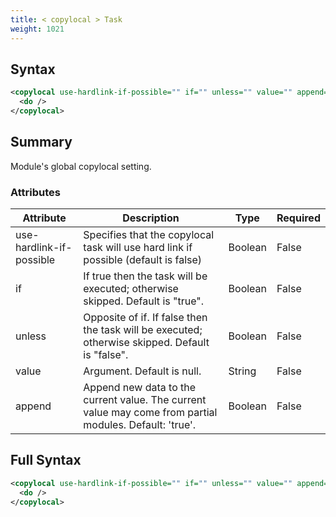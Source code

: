 ```yaml
---
title: < copylocal > Task
weight: 1021
---
```

## Syntax
```xml
<copylocal use-hardlink-if-possible="" if="" unless="" value="" append="">
  <do />
</copylocal>
```
## Summary ##
Module&#39;s global copylocal setting.


### Attributes
| Attribute | Description | Type | Required |
| --------- | ----------- | ---- | -------- |
| use-hardlink-if-possible | Specifies that the copylocal task will use hard link if possible (default is false) | Boolean | False |
| if | If true then the task will be executed; otherwise skipped. Default is &quot;true&quot;. | Boolean | False |
| unless | Opposite of if.  If false then the task will be executed; otherwise skipped. Default is &quot;false&quot;. | Boolean | False |
| value | Argument. Default is null. | String | False |
| append | Append new data to the current value. The current value may come from partial modules. Default: &#39;true&#39;. | Boolean | False |

## Full Syntax
```xml
<copylocal use-hardlink-if-possible="" if="" unless="" value="" append="">
  <do />
</copylocal>
```
